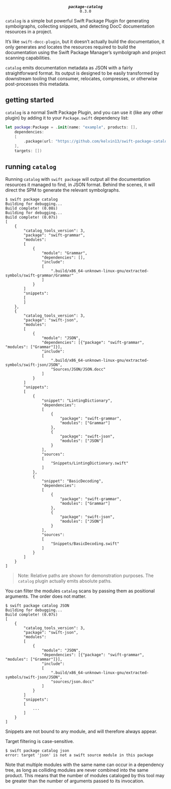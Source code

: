 <div align="center">
  
***`package-catalog`***<br>`0.3.0`

</div>

`catalog` is a simple but powerful Swift Package Plugin for generating symbolgraphs, collecting snippets, and detecting DocC documentation resources in a project.

It’s like `swift-docc-plugin`, but it doesn’t actually build the documentation, it only generates and locates the resources required to build the documentation using the Swift Package Manager’s symbolgraph and project scanning capabilities.

`catalog` emits documentation metadata as JSON with a fairly straightforward format. Its output is designed to be easily transformed by downstream tooling that consumer, relocates, compresses, or otherwise post-processes this metadata.

## getting started

`catalog` is a normal Swift Package Plugin, and you can use it (like any other plugin) by adding it to your `Package.swift` dependency list:

```swift 
let package:Package = .init(name: "example", products: [],
    dependencies: 
    [
        .package(url: "https://github.com/kelvin13/swift-package-catalog", from: "0.3.0"),
    ],
    targets: [])
```

## running `catalog`

Running `catalog` with `swift package` will output all the documentation resources it managed to find, in JSON format. Behind the scenes, it will direct the SPM to generate the relevant symbolgraphs.

```
$ swift package catalog
Building for debugging...
Build complete! (0.08s)
Building for debugging...
Build complete! (0.07s)
[
    {
        "catalog_tools_version": 3,
        "package": "swift-grammar", 
        "modules": 
        [
            {
                "module": "Grammar",
                "dependencies": [],
                "include": 
                [
                    ".build/x86_64-unknown-linux-gnu/extracted-symbols/swift-grammar/Grammar"
                ]
            }
        ]
        "snippets": 
        [
        ]
    }, 
    {
        "catalog_tools_version": 3,
        "package": "swift-json", 
        "modules": 
        [
            {
                "module": "JSON",
                "dependencies": [{"package": "swift-grammar", "modules": ["Grammar"]}],
                "include": 
                [
                    ".build/x86_64-unknown-linux-gnu/extracted-symbols/swift-json/JSON", 
                    "Sources/JSON/JSON.docc"
                ]
            }
        ]
        "snippets": 
        [
            {
                "snippet": "LintingDictionary",
                "dependencies": 
                [
                    {
                        "package": "swift-grammar", 
                        "modules": ["Grammar"]
                    }, 
                    {
                        "package": "swift-json", 
                        "modules": ["JSON"]
                    }
                ],
                "sources": 
                [
                    "Snippets/LintingDictionary.swift"
                ]
            }, 
            {
                "snippet": "BasicDecoding",
                "dependencies": 
                [
                    {
                        "package": "swift-grammar", 
                        "modules": ["Grammar"]
                    }, 
                    {
                        "package": "swift-json", 
                        "modules": ["JSON"]
                    }
                ],
                "sources": 
                [
                    "Snippets/BasicDecoding.swift"
                ]
            }
        ]
    }
]

```

> Note: Relative paths are shown for demonstration purposes. The `catalog` plugin actually emits absolute paths.

You can filter the modules `catalog` scans by passing them as positional arguments. The order does not matter.

```
$ swift package catalog JSON 
Building for debugging...
Build complete! (0.07s)
[
    {
        "catalog_tools_version": 3,
        "package": "swift-json", 
        "modules": 
        [
            {
                "module": "JSON",
                "dependencies": [{"package": "swift-grammar", "modules": ["Grammar"]}],
                "include": 
                [
                    ".build/x86_64-unknown-linux-gnu/extracted-symbols/swift-json/JSON", 
                    "sources/json.docc"
                ]
            }
        ]
        "snippets": 
        [
            ...
        ]
    }
]
```

Snippets are not bound to any module, and will therefore always appear.

Target filtering is case-sensitive. 

```
$ swift package catalog json
error: target 'json' is not a swift source module in this package
```

Note that multiple modules with the same name can occur in a dependency tree, as long as colliding modules are never combined into the same product. This means that the number of modules cataloged by this tool may be greater than the number of arguments passed to its invocation.
